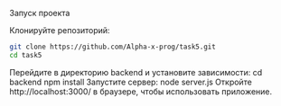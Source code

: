 Запуск проекта

Клонируйте репозиторий:
   ```bash
   git clone https://github.com/Alpha-x-prog/task5.git
   cd task5
```
Перейдите в директорию backend и установите зависимости:
cd backend
npm install
Запустите сервер:
node server.js
Откройте http://localhost:3000/ в браузере, чтобы использовать приложение.
